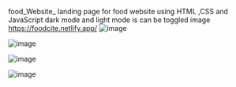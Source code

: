 food_Website_
landing page for food website using HTML ,CSS and JavaScript dark mode and light mode is can be toggled image
https://foodcite.netlify.app/
![image](https://github.com/Nithish-bit/food_Website_/assets/74695336/bb1d59cf-39e4-4567-bc28-5d2d21557db1)


![image](https://github.com/Nithish-bit/food_Website_/assets/74695336/df399eef-db65-432d-bd10-fb54f527a94a)
 


![image](https://github.com/Nithish-bit/food_Website_/assets/74695336/37a90fef-b11c-4a87-ae7b-fc6582bf85d6)


![image](https://github.com/Nithish-bit/food_Website_/assets/74695336/497257b0-fb5a-473c-9e93-4da2f009ae85)





